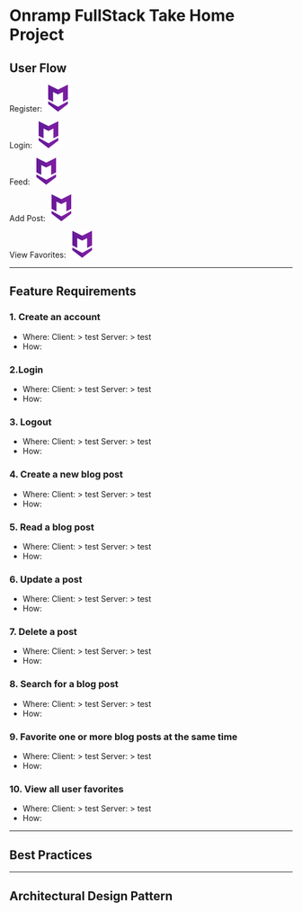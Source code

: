 # Onramp FullStack Take Home Project

## **User Flow**
Register: 
![alt text][logo]

[logo]: https://github.com/adam-p/markdown-here/raw/master/src/common/images/icon48.png "Logo Title Text 2"

Login: 
![alt text][logo]

[logo]: https://github.com/adam-p/markdown-here/raw/master/src/common/images/icon48.png "Logo Title Text 2"

Feed: 
![alt text][logo]

[logo]: https://github.com/adam-p/markdown-here/raw/master/src/common/images/icon48.png "Logo Title Text 2"

Add Post: 
![alt text][logo]

[logo]: https://github.com/adam-p/markdown-here/raw/master/src/common/images/icon48.png "Logo Title Text 2"


View Favorites: 
![alt text][logo]

[logo]: https://github.com/adam-p/markdown-here/raw/master/src/common/images/icon48.png "Logo Title Text 2"

---

## **Feature Requirements**

### 1. Create an account
  * Where:
        Client:
            > test
        Server: 
            > test
  * How:

### 2.Login
  * Where:
        Client:
            > test
        Server: 
            > test
  * How:

### 3. Logout
  * Where:
        Client:
            > test
        Server: 
            > test
  * How:

### 4. Create a new blog post
  * Where:
        Client:
            > test
        Server: 
            > test
  * How:

### 5. Read a blog post
  * Where:
        Client:
            > test
        Server: 
            > test
  * How:

### 6. Update a post
  * Where:
        Client:
            > test
        Server: 
            > test
  * How:

### 7. Delete a post
  * Where:
        Client:
            > test
        Server: 
            > test
  * How:

### 8. Search for a blog post
  * Where:
        Client:
            > test
        Server: 
            > test
  * How:

### 9. Favorite one or more blog posts at the same time
  * Where:
        Client:
            > test
        Server: 
            > test
  * How:

### 10. View all user favorites
  * Where:
        Client:
            > test
        Server: 
            > test
  * How:

---

## **Best Practices**

---

## **Architectural Design Pattern**
    




